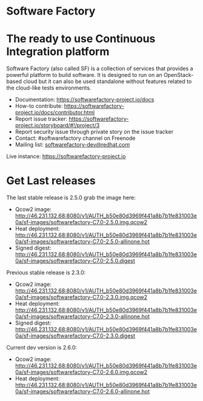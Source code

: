 Software Factory
================

# The ready to use Continuous Integration platform

Software Factory (also called SF) is a collection of services that provides
a powerful platform to build software. It is designed to
run on an OpenStack-based cloud but it can also be used standalone
without features related to the cloud-like tests environments.

* Documentation: https://softwarefactory-project.io/docs
* How-to contribute: https://softwarefactory-project.io/docs/contributor.html
* Report issue tracker: https://softwarefactory-project.io/storyboard/#!/project/3
* Report security issue through private story on the issue tracker
* Contact: #softwarefactory channel on Freenode
* Mailing list: softwarefactory-dev@redhat.com

Live instance: https://softwarefactory-project.io

# Get Last releases

The last stable release is 2.5.0 grab the image here:

* Qcow2 image: http://46.231.132.68:8080/v1/AUTH_b50e80d3969f441a8b7b1fe831003e0a/sf-images/softwarefactory-C7.0-2.5.0.img.qcow2
* Heat deployment: http://46.231.132.68:8080/v1/AUTH_b50e80d3969f441a8b7b1fe831003e0a/sf-images/softwarefactory-C7.0-2.5.0-allinone.hot
* Signed digest: http://46.231.132.68:8080/v1/AUTH_b50e80d3969f441a8b7b1fe831003e0a/sf-images/softwarefactory-C7.0-2.5.0.digest

Previous stable release is 2.3.0:

* Qcow2 image: http://46.231.132.68:8080/v1/AUTH_b50e80d3969f441a8b7b1fe831003e0a/sf-images/softwarefactory-C7.0-2.3.0.img.qcow2
* Heat deployment: http://46.231.132.68:8080/v1/AUTH_b50e80d3969f441a8b7b1fe831003e0a/sf-images/softwarefactory-C7.0-2.3.0-allinone.hot
* Signed digest: http://46.231.132.68:8080/v1/AUTH_b50e80d3969f441a8b7b1fe831003e0a/sf-images/softwarefactory-C7.0-2.3.0.digest

Current dev version is 2.6.0:

* Qcow2 image: http://46.231.132.68:8080/v1/AUTH_b50e80d3969f441a8b7b1fe831003e0a/sf-images/softwarefactory-C7.0-2.6.0.img.qcow2
* Heat deployment: http://46.231.132.68:8080/v1/AUTH_b50e80d3969f441a8b7b1fe831003e0a/sf-images/softwarefactory-C7.0-2.6.0-allinone.hot
